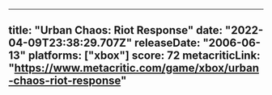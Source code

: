 
---
title: "Urban Chaos: Riot Response"
date: "2022-04-09T23:38:29.707Z"
releaseDate: "2006-06-13"
platforms: ["xbox"]
score: 72
metacriticLink: "https://www.metacritic.com/game/xbox/urban-chaos-riot-response"
---
